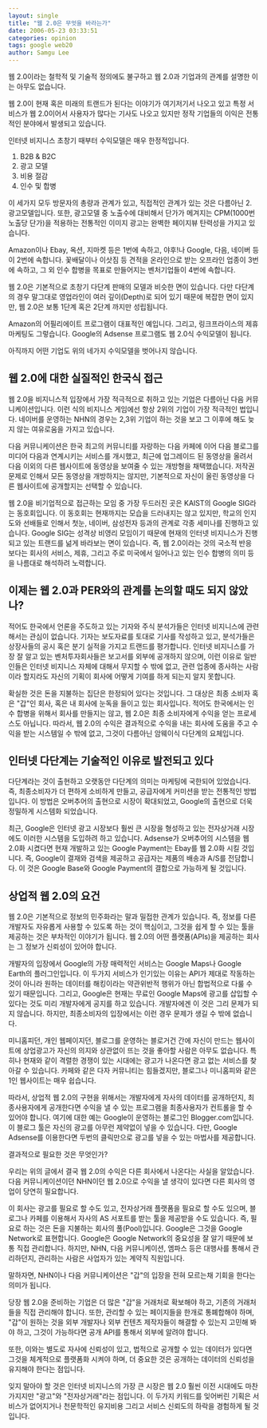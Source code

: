 ```yaml
---
layout: single
title: "웹 2.0은 무엇을 바라는가"
date: 2006-05-23 03:33:51
categories: opinion
tags: google web20
author: Samgu Lee
---
```


웹 2.0이라는 철학적 및 기술적 정의에도 불구하고 웹 2.0과 기업과의 관계를 설명한 이는 아무도 없습니다.

웹 2.0이 현재 혹은 미래의 트랜드가 된다는 이야기가 여기저기서 나오고 있고 특정 서비스가 웹 2.0이어서 사용자가 많다는 기사도 나오고 있지만 정작 기업들의 이익은 전통적인 분야에서 발생되고 있습니다.

인터넷 비지니스 초창기 때부터 수익모델은 매우 한정적입니다.

1. B2B & B2C
2. 광고 모델
3. 비용 절감
4. 인수 및 합병

이 세가지 모두 방문자의 총량과 관계가 있고, 직접적인 관계가 있는 것은 다름아닌 2. 광고모델입니다. 또한, 광고모델 중 노출수에 대비해서 단가가 메겨지는 CPM(1000번 노출당 단가)을 적용하는 전통적인 이미지 광고는 완벽한 페이지뷰 탄력성을 가지고 있습니다.

Amazon이나 Ebay, 옥션, 지마켓 등은 1번에 속하고, 야후!나 Google, 다음, 네이버 등이 2번에 속합니다. 꽃배달이나 이삿짐 등 견적을 온라인으로 받는 오프라인 업종이 3번에 속하고, 그 외 인수 합병을 목표로 만들어지는 벤처기업들이 4번에 속합니다.

웹 2.0은 기본적으로 초창기 다단계 판매의 모델과 비슷한 면이 있습니다. 다만 다단계의 경우 말그대로 영업라인이 여러 깊이(Depth)로 되어 있기 때문에 복잡한 면이 있지만, 웹 2.0은 보통 1단계 혹은 2단계 까지만 성립됩니다.

Amazon의 어필리에이트 프로그램이 대표적인 예입니다. 그리고, 링크프라이스의 제휴마케팅도 그렇습니다. Google의 Adsense 프로그램도 웹 2.0식 수익모델이 됩니다.

아직까지 어떤 기업도 위의 네가지 수익모델을 벗어나지 않습니다.

## 웹 2.0에 대한 실질적인 한국식 접근

웹 2.0을 비지니스적 입장에서 가장 적극적으로 취하고 있는 기업은 다름아닌 다음 커뮤니케이션입니다. 이런 식의 비지니스 게임에선 항상 2위의 기업이 가장 적극적인 법입니다. 네이버를 운영하는 NHN의 경우는 2,3위 기업이 하는 것을 보고 그 이후에 해도 늦지 않는 여유로움을 가지고 있습니다.

다음 커뮤니케이션은 한국 최고의 커뮤니티를 자랑하는 다음 카페에 이어 다음 블로그를 미디어 다음과 연계시키는 서비스를 개시했고, 최근에 업그레이드 된 동영상을 올려서 다음 이외의 다른 웹사이트에 동영상을 보여줄 수 있는 개방형을 채택했습니다. 저작권 문제로 인해서 모든 동영상을 개방하지는 않지만, 기본적으로 자신이 올린 동영상을 다른 웹사이트에 공개할지는 선택할 수 있습니다.

웹 2.0을 비기업적으로 접근하는 모임 중 가장 두드러진 곳은 KAIST의 Google SIG라는 동호회입니다. 이 동호회는 현재까지는 모습을 드러내지는 않고 있지만, 학교의 인지도와 선배들로 인해서 첫눈, 네이버, 삼성전자 등과의 관계로 각종 세미나를 진행하고 있습니다. Google SIG는 성격상 비영리 모임이기 때문에 현재의 인터넷 비지니스가 진행되고 있는 트랜드를 넒게 바라보는 면이 있습니다. 즉, 웹 2.0이라는 것의 국소적 반응 보다는 회사의 서비스, 제휴, 그리고 주로 미국에서 일어나고 있는 인수 합병의 의미 등을 나름대로 해석하려 노력합니다.

## 이제는 웹 2.0과 PER와의 관계를 논의할 때도 되지 않았나?

적어도 한국에서 언론을 주도하고 있는 기자와 주식 분석가들은 인터넷 비지니스에 관련해서는 관심이 없습니다. 기자는 보도자료를 토대로 기사를 작성하고 있고, 분석가들은 상장사들의 공시 혹은 분기 실적을 가지고 트랜드를 평가합니다. 인터넷 비지니스를 가장 잘 알고 있는 벤처투자회사들은 보고서를 외부에 공개하지 않으며, 이런 이유로 일반인들은 인터넷 비지니스 자체에 대해서 무지할 수 밖에 없고, 관련 업종에 종사하는 사람이라 할지라도 자신의 기획이 회사에 어떻게 기여를 하게 되는지 알지 못합니다.

확실한 것은 돈을 지불하는 집단은 한정되어 있다는 것입니다. 그 대상은 최종 소비자 혹은 "갑"인 회사, 혹은 내 회사에 눈독을 들이고 있는 회사입니다. 적어도 한국에서는 인수 합병을 위해서 회사를 만들지는 않고, 웹 2.0은 최종 소비자에게 수익을 얻는 프로세스도 아닙니다. 따라서, 웹 2.0의 수익은 결과적으로 수익을 내는 회사에 도움을 주고 수익을 받는 시스템일 수 밖에 없고, 그것이 다름아닌 암웨이식 다단계의 요체입니다.

## 인터넷 다단계는 기술적인 이유로 발전되고 있다

다단계라는 것이 출현하고 오랫동안 다단계의 의미는 마케팅에 국한되어 있었습니다. 즉, 최종소비자가 더 편하게 소비하게 만들고, 공급자에게 커미션을 받는 전통적인 방법입니다. 이 방법은 오버추어의 출현으로 시장이 확대되었고, Google의 출현으로 더욱 정밀하게 시스템화 되었습니다.

최근, Google은 인터넷 광고 시장보다 훨씬 큰 시장을 형성하고 있는 전자상거래 시장에도 이러한 시스템을 도입하려 하고 있습니다. Adsense가 오버추어의 시스템을 웹 2.0화 시켰다면 현재 개발하고 있는 Google Payment는 Ebay를 웹 2.0화 시킬 것입니다. 즉, Google이 결재와 검색을 제공하고 공급자는 제품의 배송과 A/S를 전담합니다. 이 것은 Google Base와 Google Payment의 결합으로 가능하게 될 것입니다.

## 상업적 웹 2.0의 요건

웹 2.0은 기본적으로 정보의 민주화라는 말과 밀접한 관계가 있습니다. 즉, 정보를 다른 개발자도 자유롭게 사용할 수 있도록 하는 것이 핵심이고, 그것을 쉽게 할 수 있는 툴을 제공하는 것은 부차적인 이야기가 됩니다. 웹 2.0의 어떤 플랫폼(APIs)을 제공하는 회사는 그 정보가 신뢰성이 있어야 합니다.

개발자의 입장에서 Google의 가장 매력적인 서비스는 Google Maps나 Google Earth의 플러그인입니다. 이 두가지 서비스가 인기있는 이유는 API가 제대로 작동하는 것이 아니라 원하는 데이터를 해킹이라는 약관위반적 행위가 아닌 합법적으로 다룰 수 있기 때문입니다. 그리고, Google은 현재는 무료인 Google Maps에 광고를 삽입할 수 있다는 것도 미리 개발자에게 공지를 하고 있습니다. 개발자에겐 이 것은 그리 문제가 되지 않습니다. 하지만, 최종소비자의 입장에서는 이런 경우 문제가 생길 수 밖에 없습니다.

미니홈피던, 개인 웹페이지던, 블로그를 운영하는 블로거건 간에 자신이 만드는 웹사이트에 상업광고가 자신의 의지와 상관없이 뜨는 것을 좋아할 사람은 아무도 없습니다. 특히나 현재와 같이 격렬한 경쟁이 있는 시대에는 광고가 나온다면 광고 없는 서비스를 찾아갈 수 있습니다. 카페와 같은 다자 커뮤니티는 힘들겠지만, 블로그나 미니홈피와 같은 1인 웹사이트는 매우 쉽습니다.

따라서, 상업적 웹 2.0의 구현을 위해서는 개발자에게 자사의 데이터를 공개하던지, 최종사용자에게 공개한다면 수익을 낼 수 있는 프로그램을 최종사용자가 컨트롤을 할 수 있어야 합니다. 여기에 대한 예는 Google이 운영하는 블로그인 Blogger.com입니다. 이 블로그 툴은 자신의 광고를 아무런 제약없이 넣을 수 있습니다. 다만, Google Adsense를 이용한다면 두번의 클릭만으로 광고를 넣을 수 있는 마법사를 제공합니다.

결과적으로 필요한 것은 무엇인가?

우리는 위의 글에서 결국 웹 2.0의 수익은 다른 회사에서 나온다는 사실을 알았습니다. 다음 커뮤니케이션이던 NHN이던 웹 2.0으로 수익을 낼 생각이 있다면 다른 회사의 영업이 당연히 필요합니다.

이 회사는 광고를 필요로 할 수도 있고, 전자상거래 플랫폼을 필요로 할 수도 있으며, 블로그나 카페를 이용해서 자사의 AS 서포트를 받는 툴을 제공받을 수도 있습니다. 즉, 필요로 하는 것은 돈을 지불하는 회사의 풀(Pool)입니다. Google은 그것을 Google Network로 표현합니다. Google은 Google Network의 중요성을 잘 알기 때문에 보통 직접 관리합니다. 하지만, NHN, 다음 커뮤니케이션, 엠파스 등은 대행사를 통해서 관리하던지, 관리하는 사람은 사업자가 있는 계약직 직원입니다.

말하자면, NHN이나 다음 커뮤니케이션은 "갑"의 입장을 전혀 모르는채 기회을 한다는 의미가 됩니다.

당장 웹 2.0을 준비하는 기업은 더 많은 "갑"을 거래처로 확보해야 하고, 기존의 거래처들을 직접 관리해야 합니다. 또한, 관리할 수 있는 페이지들을 한개로 통폐합해야 하며, "갑"이 원하는 것을 외부 개발자나 외부 컨텐츠 제작자들이 해결할 수 있는지 고민해 봐야 하고, 그것이 가능하다면 공개 API를 통해서 외부에 알려야 합니다.

또한, 이와는 별도로 자사에 신뢰성이 있고, 법적으로 공개할 수 있는 데이터가 있다면 그것을 체계적으로 플랫폼화 시켜야 하며, 더 중요한 것은 공개하는 데이터의 신뢰성을 유지해야 한다는 점입니다.

잊지 말아야 할 것은 인터넷 비지니스의 가장 큰 시장은 웹 2.0 훨씬 이전 시대에도 마찬가지지만 "광고"와 "전자상거래"라는 점입니다. 이 두가지 키워드를 잊어버린 기획은 서비스가 없어지거나 천문학적인 유지비용 그리고 서비스 신뢰도의 하락을 경험하게 될 것입니다.
